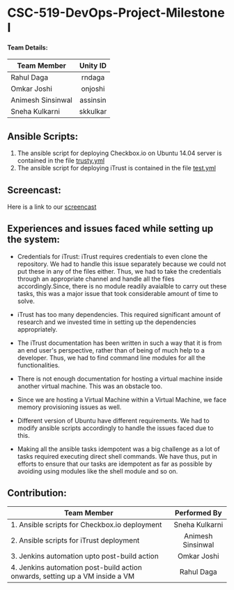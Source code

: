 # CSC-519-DevOps-Project-Milestone I

#### Team Details:

| Team Member             | Unity ID      | 
| ------------------------|:-------------:| 
| Rahul Daga              | rndaga        | 
| Omkar Joshi             | onjoshi       |  
| Animesh Sinsinwal       | assinsin      |   
| Sneha Kulkarni          | skkulkar      |



## Ansible Scripts:

1. The ansible script for deploying Checkbox.io on Ubuntu 14.04 server is contained in the file [trusty.yml]()
2. The ansible script for deploying iTrust is contained in the file [test.yml]()

## Screencast:

Here is a link to our [screencast]()


## Experiences and issues faced while setting up the system:

* Credentials for iTrust: 
iTrust requires credentials to even clone the repository. We had to handle this issue separately because we could not put these in any of the files either. Thus, we had to take the credentials through an appropriate channel and handle all the files accordingly.Since, there is no module readily avaialble to carry out these tasks, this was a major issue that took considerable amount of time to solve.

* iTrust has too many dependencies. This required significant amount of research and we invested time in setting up the   dependencies appropriately.

* The iTrust documentation has been written in such a way that it is from an end user's perspective, rather than of being of much help to a developer. Thus, we had to find command line modules for all the functionalities.

* There is not enough documentation for hosting a virtual machine inside another virtual machine. This was an obstacle too.

* Since we are hosting a Virtual Machine within a Virtual Machine, we face memory provisioning issues as well.

* Different version of Ubuntu have different requirements. We had to modify ansible scripts accordingly to handle the issues faced due to this.

* Making all the ansible tasks idempotent was a big challenge as a lot of tasks required executing direct shell commands. We have thus, put in efforts to ensure that our tasks are idempotent as far as possible by avoiding using modules like the shell module and so on.



## Contribution:


| Team Member                                                                        | Performed By           | 
| -----------------------------------------------------------------------------------|:----------------------:| 
| 1. Ansible scripts for Checkbox.io deployment                                      | Sneha Kulkarni         | 
| 2. Ansible scripts for iTrust deployment                                           | Animesh Sinsinwal      |  
| 3. Jenkins automation upto post-build action                                       | Omkar Joshi            |   
| 4. Jenkins automation post-build action onwards, setting up a VM inside a VM       | Rahul Daga             |



